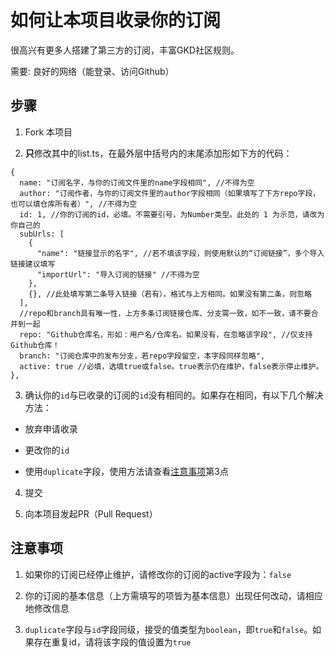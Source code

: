 # 如何让本项目收录你的订阅

很高兴有更多人搭建了第三方的订阅，丰富GKD社区规则。

需要: 良好的网络（能登录、访问Github）

## 步骤

1. Fork 本项目

2. **只**修改其中的list.ts，在最外层中括号内的末尾添加形如下方的代码：

```json5
{
  name: "订阅名字，与你的订阅文件里的name字段相同", //不得为空
  author: "订阅作者，与你的订阅文件里的author字段相同（如果填写了下方repo字段，也可以填仓库所有者）", //不得为空
  id: 1, //你的订阅的id，必填。不需要引号，为Number类型。此处的 1 为示范，请改为你自己的
  subUrls: [
    {
      "name": "链接显示的名字", //若不填该字段，则使用默认的“订阅链接”，多个导入链接建议填写
      "importUrl": "导入订阅的链接" //不得为空
    },
    {}, //此处填写第二条导入链接（若有），格式与上方相同。如果没有第二条，则忽略
  ],
  //repo和branch具有唯一性，上方多条订阅链接仓库、分支需一致，如不一致，请不要合并到一起
  repo: "Github仓库名，形如：用户名/仓库名。如果没有，在忽略该字段", //仅支持Github仓库！
  branch: "订阅仓库中的发布分支，若repo字段留空，本字段同样忽略",
  active: true //必填，选填true或false。true表示仍在维护，false表示停止维护。
},
```

3. 确认你的`id`与已收录的订阅的`id`没有相同的。如果存在相同，有以下几个解决方法：
   
  - 放弃申请收录

  - 更改你的`id`
  
  - 使用`duplicate`字段，使用方法请查看[注意事项](#注意事项)第3点

4. 提交

5. 向本项目发起PR（Pull Request）

## 注意事项

1. 如果你的订阅已经停止维护，请修改你的订阅的active字段为：`false`

2. 你的订阅的基本信息（上方需填写的项皆为基本信息）出现任何改动，请相应地修改信息

3. `duplicate`字段与`id`字段同级，接受的值类型为`boolean`，即`true`和`false`。如果存在重复id，请将该字段的值设置为`true`
